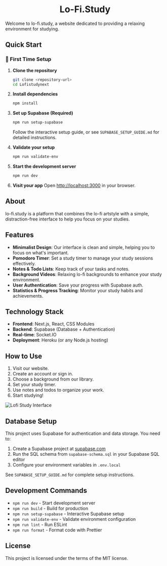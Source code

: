 

<h1 align="center">Lo-Fi.Study</h1>
</p>

Welcome to lo-fi.study, a website dedicated to providing a relaxing environment for studying.

## Quick Start

### 🚀 First Time Setup

1. **Clone the repository**
   ```bash
   git clone <repository-url>
   cd Lofistudynext
   ```

2. **Install dependencies**
   ```bash
   npm install
   ```

3. **Set up Supabase (Required)**
   ```bash
   npm run setup-supabase
   ```
   
   Follow the interactive setup guide, or see `SUPABASE_SETUP_GUIDE.md` for detailed instructions.

4. **Validate your setup**
   ```bash
   npm run validate-env
   ```

5. **Start the development server**
   ```bash
   npm run dev
   ```

6. **Visit your app**
   Open [http://localhost:3000](http://localhost:3000) in your browser.

## About

lo-fi.study is a platform that combines the lo-fi artstyle with a simple, distraction-free interface to help you focus on your studies.

## Features

- **Minimalist Design**: Our interface is clean and simple, helping you to focus on what's important.
- **Pomodoro Timer**: Set a study timer to manage your study sessions effectively.
- **Notes & Todo Lists**: Keep track of your tasks and notes.
- **Background Videos**: Relaxing lo-fi backgrounds to enhance your study environment.
- **User Authentication**: Save your progress with Supabase auth.
- **Statistics & Progress Tracking**: Monitor your study habits and achievements.

## Technology Stack

- **Frontend**: Next.js, React, CSS Modules
- **Backend**: Supabase (Database + Authentication)
- **Real-time**: Socket.IO
- **Deployment**: Heroku (or any Node.js hosting)

## How to Use

1. Visit our website.
2. Create an account or sign in.
3. Choose a background from our library.
4. Set your study timer.
5. Use notes and todos to organize your work.
6. Start studying!

![Lofi Study Interface](https://github.com/mauricekleindienst/Lofistudynext/blob/master/public/cover.png)

## Database Setup

This project uses Supabase for authentication and data storage. You need to:

1. Create a Supabase project at [supabase.com](https://supabase.com)
2. Run the SQL schema from `supabase-schema.sql` in your Supabase SQL editor
3. Configure your environment variables in `.env.local`

See `SUPABASE_SETUP_GUIDE.md` for complete setup instructions.

## Development Commands

- `npm run dev` - Start development server
- `npm run build` - Build for production
- `npm run setup-supabase` - Interactive Supabase setup
- `npm run validate-env` - Validate environment configuration
- `npm run lint` - Run ESLint
- `npm run format` - Format code with Prettier

## License

This project is licensed under the terms of the MIT license.
